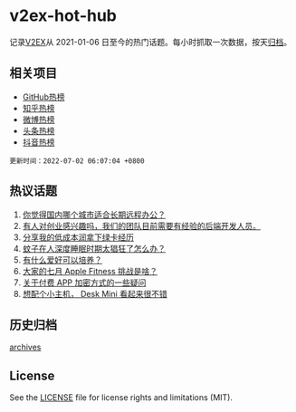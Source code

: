 # v2ex-hot-hub

 记录[V2EX](https://www.v2ex.com/)从 2021-01-06 日至今的热门话题。每小时抓取一次数据，按天[归档](archives)。
 
 ## 相关项目

- [GitHub热榜](https://github.com/lonnyzhang423/github-hot-hub)
- [知乎热榜](https://github.com/lonnyzhang423/zhihu-hot-hub)
- [微博热榜](https://github.com/lonnyzhang423/weibo-hot-hub)
- [头条热榜](https://github.com/lonnyzhang423/toutiao-hot-hub)
- [抖音热榜](https://github.com/lonnyzhang423/douyin-hot-hub)


 `更新时间：2022-07-02 06:07:04 +0800`

## 热议话题

1. [你觉得国内哪个城市适合长期远程办公？](https://www.v2ex.com/t/863366)
1. [有人对创业感兴趣吗，我们的团队目前需要有经验的后端开发人员。](https://www.v2ex.com/t/863374)
1. [分享我的低成本润拿下绿卡经历](https://www.v2ex.com/t/863413)
1. [蚊子在人深度睡眠时期太猖狂了怎么办？](https://www.v2ex.com/t/863357)
1. [有什么爱好可以培养？](https://www.v2ex.com/t/863336)
1. [大家的七月 Apple Fitness 挑战是啥？](https://www.v2ex.com/t/863358)
1. [关于付费 APP 加密方式的一些疑问](https://www.v2ex.com/t/863351)
1. [想配个小主机， Desk Mini 看起来很不错](https://www.v2ex.com/t/863354)

## 历史归档

[archives](archives)

## License

See the [LICENSE](LICENSE) file for license rights and limitations (MIT).
